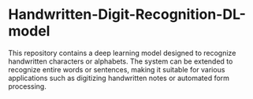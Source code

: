 # Handwritten-Digit-Recognition-DL-model
This repository contains a deep learning model designed to recognize handwritten characters or alphabets. The system can be extended to recognize entire words or sentences, making it suitable for various applications such as digitizing handwritten notes or automated form processing.
